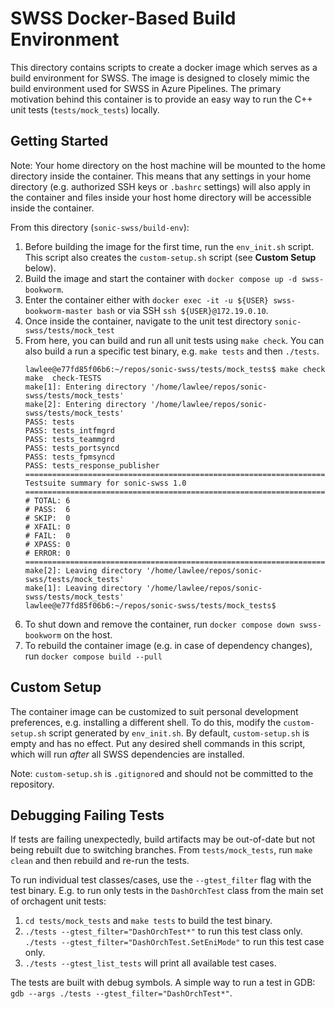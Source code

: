 # SWSS Docker-Based Build Environment

This directory contains scripts to create a docker image which serves as a build environment for SWSS. The image is designed to closely mimic the build environment used for SWSS in Azure Pipelines. The primary motivation behind this container is to provide an easy way to run the C++ unit tests (`tests/mock_tests`) locally.

## Getting Started

Note: Your home directory on the host machine will be mounted to the home directory inside the container. This means that any settings in your home directory (e.g. authorized SSH keys or `.bashrc` settings) will also apply in the container and files inside your host home directory will be accessible inside the container.

From this directory (`sonic-swss/build-env`):
1. Before building the image for the first time, run the `env_init.sh` script. This script also creates the `custom-setup.sh` script (see **Custom Setup** below).
2. Build the image and start the container with `docker compose up -d swss-bookworm`.
3. Enter the container either with `docker exec -it -u ${USER} swss-bookworm-master bash` or via SSH `ssh ${USER}@172.19.0.10`.
4. Once inside the container, navigate to the unit test directory `sonic-swss/tests/mock_test` 
5. From here, you can build and run all unit tests using `make check`. You can also build a run a specific test binary, e.g. `make tests` and then `./tests`.
    ```
    lawlee@e77fd85f06b6:~/repos/sonic-swss/tests/mock_tests$ make check
    make  check-TESTS
    make[1]: Entering directory '/home/lawlee/repos/sonic-swss/tests/mock_tests'
    make[2]: Entering directory '/home/lawlee/repos/sonic-swss/tests/mock_tests'
    PASS: tests
    PASS: tests_intfmgrd
    PASS: tests_teammgrd
    PASS: tests_portsyncd
    PASS: tests_fpmsyncd
    PASS: tests_response_publisher
    ============================================================================
    Testsuite summary for sonic-swss 1.0
    ============================================================================
    # TOTAL: 6
    # PASS:  6
    # SKIP:  0
    # XFAIL: 0
    # FAIL:  0
    # XPASS: 0
    # ERROR: 0
    ============================================================================
    make[2]: Leaving directory '/home/lawlee/repos/sonic-swss/tests/mock_tests'
    make[1]: Leaving directory '/home/lawlee/repos/sonic-swss/tests/mock_tests'
    lawlee@e77fd85f06b6:~/repos/sonic-swss/tests/mock_tests$
    ```
6. To shut down and remove the container, run `docker compose down swss-bookworm` on the host.
7. To rebuild the container image (e.g. in case of dependency changes), run `docker compose build --pull`

## Custom Setup
The container image can be customized to suit personal development preferences, e.g. installing a different shell. To do this, modify the `custom-setup.sh` script generated by `env_init.sh`. By default, `custom-setup.sh` is empty and has no effect. Put any desired shell commands in this script, which will run *after* all SWSS dependencies are installed.

Note: `custom-setup.sh` is `.gitignore`d and should not be committed to the repository.

## Debugging Failing Tests

If tests are failing unexpectedly, build artifacts may be out-of-date but not being rebuilt due to switching branches. From `tests/mock_tests`, run `make clean` and then rebuild and re-run the tests.

To run individual test classes/cases, use the `--gtest_filter` flag with the test binary. E.g. to run only tests in the `DashOrchTest` class from the main set of orchagent unit tests:
1. `cd tests/mock_tests` and `make tests` to build the test binary.
2. `./tests --gtest_filter="DashOrchTest*"` to run this test class only. `./tests --gtest_filter="DashOrchTest.SetEniMode"` to run this test case only.
3. `./tests --gtest_list_tests` will print all available test cases.

The tests are built with debug symbols. A simple way to run a test in GDB: `gdb --args ./tests --gtest_filter="DashOrchTest*"`.
